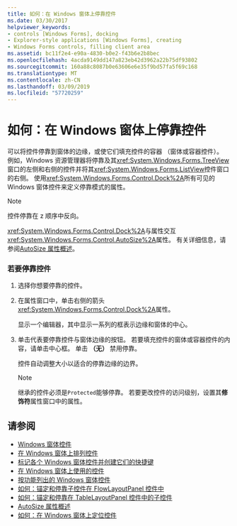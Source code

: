 ```yaml
---
title: 如何：在 Windows 窗体上停靠控件
ms.date: 03/30/2017
helpviewer_keywords:
- controls [Windows Forms], docking
- Explorer-style applications [Windows Forms], creating
- Windows Forms controls, filling client area
ms.assetid: bc11f2e4-e90a-4830-b0e2-f43b6e2b8bec
ms.openlocfilehash: 4acda9149dd147a823eb42d3962a22b75df93802
ms.sourcegitcommit: 160a88c8087b0e63606e6e35f9bd57fa5f69c168
ms.translationtype: MT
ms.contentlocale: zh-CN
ms.lasthandoff: 03/09/2019
ms.locfileid: "57720259"
---
```

# <a name="how-to-dock-controls-on-windows-forms"></a>如何：在 Windows 窗体上停靠控件
可以将控件停靠到窗体的边缘，或使它们填充控件的容器 （窗体或容器控件）。 例如，Windows 资源管理器将停靠及其<xref:System.Windows.Forms.TreeView>窗口的左侧和右侧的控件并将其<xref:System.Windows.Forms.ListView>控件窗口的右侧。 使用<xref:System.Windows.Forms.Control.Dock%2A>所有可见的 Windows 窗体控件来定义停靠模式的属性。  
  
> [!NOTE]
>  控件停靠在 z 顺序中反向。  
  
 <xref:System.Windows.Forms.Control.Dock%2A>与属性交互<xref:System.Windows.Forms.Control.AutoSize%2A>属性。 有关详细信息，请参阅[AutoSize 属性概述](autosize-property-overview.md)。  
  
### <a name="to-dock-a-control"></a>若要停靠控件  
  
1.  选择你想要停靠的控件。  
  
2.  在属性窗口中，单击右侧的箭头<xref:System.Windows.Forms.Control.Dock%2A>属性。  
  
     显示一个编辑器，其中显示一系列的框表示边缘和窗体的中心。  
  
3.  单击代表要停靠控件与窗体边缘的按钮。 若要填充控件的窗体或容器控件的内容，请单击中心框。 单击 **（无）** 禁用停靠。  
  
     控件自动调整大小以适合的停靠边缘的边界。  
  
    > [!NOTE]
    >  继承的控件必须是`Protected`能够停靠。 若要更改控件的访问级别，设置其**修饰符**属性窗口中的属性。  
  
## <a name="see-also"></a>请参阅
- [Windows 窗体控件](index.md)
- [在 Windows 窗体上排列控件](arranging-controls-on-windows-forms.md)
- [标记各个 Windows 窗体控件并创建它们的快捷键](labeling-individual-windows-forms-controls-and-providing-shortcuts-to-them.md)
- [在 Windows 窗体上使用的控件](controls-to-use-on-windows-forms.md)
- [按功能列出的 Windows 窗体控件](windows-forms-controls-by-function.md)
- [如何：锚定和停靠子控件在 FlowLayoutPanel 控件中](how-to-anchor-and-dock-child-controls-in-a-flowlayoutpanel-control.md)
- [如何：锚定和停靠在 TableLayoutPanel 控件中的子控件](how-to-anchor-and-dock-child-controls-in-a-tablelayoutpanel-control.md)
- [AutoSize 属性概述](autosize-property-overview.md)
- [如何：在 Windows 窗体上定位控件](how-to-anchor-controls-on-windows-forms.md)
